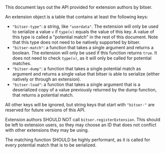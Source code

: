 This document lays out the API provided for extension authors by bitser.

An extension object is a table that contains at least the following keys:

* `"bitser-type"`: a string, like `"userdata"`. The extension will only be
  used to serialize a value `v` if `type(v)` equals the value of this key.
  A value of this type is called a "potential match" in the rest of this
  document. Note that this type does not need to be natively supported by
  bitser.
* `"bitser-match"`: a function that takes a single argument and returns a
  boolean. The extension will only be used if this function returns `true`.
  It does not need to check `type(v)`, as it will only be called for potential
  matches.
* `"bitser-dump"`: a function that takes a single potential match as argument
  and returns a single value that bitser is able to serialize (either natively
  or through an extension).
* `"bitser-load"`: a function that takes a single argument that is a
  deserialized copy of a value previously returned by the dump function, that
  returns a potential match.

All other keys will be ignored, but string keys that start with `"bitser-"`
are reserved for future versions of this API.

Extension authors SHOULD NOT call `bitser.registerExtension`. This should be
left to extension users, so they may choose an ID that does not conflict with
other extensions they may be using.

The matching function SHOULD be highly performant, as it is called for every
potential match that is to be serialized.
